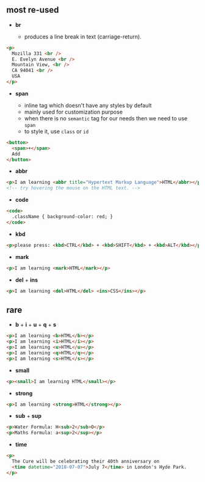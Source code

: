 ## most re-used

- **br**

  - produces a line break in text (carriage-return).

```html
<p>
  Mozilla 331 <br />
  E. Evelyn Avenue <br />
  Mountain View, <br />
  CA 94041 <br />
  USA
</p>
```

- **span**

  - inline tag which doesn't have any styles by default
  - mainly used for customization purpose
  - when there is no `semantic` tag for our needs then we need to use `span`
  - to style it, use `class` or `id`

```html
<button>
  <span>+</span>
  Add
</button>
```

- **abbr**

```html
<p>I am learning <abbr title="Hypertext Markup Language">HTML</abbr></p>
<!-- try hovering the mouse on the HTML text. -->
```

- **code**

```html
<code>
  .className { background-color: red; }
</code>
```

- **kbd**

```html
<p>please press: <kbd>CTRL</kbd> + <kbd>SHIFT</kbd> + <kbd>ALT</kbd></p>
```

- **mark**

```html
<p>I am learning <mark>HTML</mark></p>
```

- **del** + **ins**

```html
<p>I am learning <del>HTML</del> <ins>CSS</ins></p>
```

## rare

- **b** + **i** + **u** + **q** + **s**

```html
<p>I am learning <b>HTML</b></p>
<p>I am learning <i>HTML</i></p>
<p>I am learning <u>HTML</u></p>
<p>I am learning <q>HTML</q></p>
<p>I am learning <s>HTML</s></p>
```

- **small**

```html
<p><small>I am learning HTML</small></p>
```

- **strong**

```html
<p>I am learning <strong>HTML</strong></p>
```

- **sub** + **sup**

```html
<p>Water Formula: H<sub>2</sub>O</p>
<p>Maths Formula: a<sup>2</sup></p>
```

- **time**

```html
<p>
  The Cure will be celebrating their 40th anniversary on
  <time datetime="2018-07-07">July 7</time> in London's Hyde Park.
</p>
```
